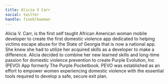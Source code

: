 ```yaml
---
title: Alicia V Carr
social: twitter
handle: fineblkwoman
---
```


Alicia V. Carr, is the first self taught African American woman mobile developer to create the first domestic violence app dedicated to helping victims escape abuse for the State of Georgia that is now a national app. She knew she had to utilize her acquired skills as a developer to make a difference. Alicia decided to combine her new learned skills and long-time passion for domestic violence prevention to create Purple Evolution, Inc (PEVO) App formerly The Purple Pocketbook. PEVO was established as an effort to empower women experiencing domestic violence with the essential tools required to develop a safe, secure exit plan.